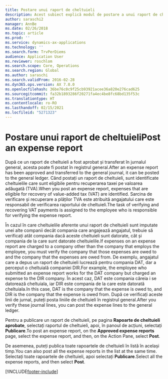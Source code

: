 ```yaml
---
title: Postare unui raport de cheltuieli
description: Acest subiect explică modul de postare a unui raport de cheltuieli către registrul general.
author: saraschi2
manager: AnnBe
ms.date: 02/26/2018
ms.topic: article
ms.prod: ''
ms.service: dynamics-ax-applications
ms.technology: ''
ms.search.form: TrvPerDiems
audience: Application User
ms.reviewer: roschlom
ms.search.scope: Core, Operations
ms.search.region: Global
ms.author: saraschi
ms.search.validFrom: 2016-02-28
ms.dyn365.ops.version: AX 7.0.0
ms.openlocfilehash: 36be76c0c9f25cb93921acee36a820e276cad625
ms.sourcegitcommit: fa32b1893286f20271fa4ec4be8fc68bd135f53c
ms.translationtype: HT
ms.contentlocale: ro-RO
ms.lasthandoff: 02/15/2021
ms.locfileid: "5271323"
---
```

# <a name="post-an-expense-report"></a><span data-ttu-id="e952e-103">Postare unui raport de cheltuieli</span><span class="sxs-lookup"><span data-stu-id="e952e-103">Post an expense report</span></span>

<span data-ttu-id="e952e-104">După ce un raport de cheltuieli a fost aprobat și transferat în jurnalul general, acesta poate fi postat în registrul general.</span><span class="sxs-lookup"><span data-stu-id="e952e-104">After an expense report has been approved and transferred to the general journal, it can be posted to the general ledger.</span></span> <span data-ttu-id="e952e-105">Când postați un raport de cheltuieli, sunt identificate cheltuielile care sunt eligibile pentru recuperarea taxei pe valoarea adăugată (TVA).</span><span class="sxs-lookup"><span data-stu-id="e952e-105">When you post an expense report, expenses that are eligible for recovery of value-added tax (VAT) are identified.</span></span> <span data-ttu-id="e952e-106">Sarcina de verificare și recuperare a plăților TVA este atribuită angajatului care este responsabil de verificarea raportului de cheltuieli.</span><span class="sxs-lookup"><span data-stu-id="e952e-106">The task of verifying and recovering VAT payments is assigned to the employee who is responsible for verifying the expense report.</span></span>

<span data-ttu-id="e952e-107">În cazul în care cheltuielile aferente unui raport de cheltuieli sunt imputate unei alte companii decât compania care angajează angajatul, trebuie să verificați atât compania dacă aceste cheltuieli sunt datorate, cât și compania de la care sunt datorate cheltuielile.</span><span class="sxs-lookup"><span data-stu-id="e952e-107">If expenses on an expense report are charged to a company other than the company that employs the employee, you must verify the company that those expenses are owed to and the company that the expenses are owed from.</span></span> <span data-ttu-id="e952e-108">De exemplu, angajatul care a depus un raport de cheltuieli lucrează pentru compania DAT, dar a perceput o cheltuială companiei DIR.</span><span class="sxs-lookup"><span data-stu-id="e952e-108">For example, the employee who submitted an expense report works for the DAT company but charged an expense to the DIR company.</span></span> <span data-ttu-id="e952e-109">În acest caz, DAT este compania căreia i se datorează cheltuiala, iar DIR este compania de la care este datorată cheltuiala.</span><span class="sxs-lookup"><span data-stu-id="e952e-109">In this case, DAT is the company that the expense is owed to, and DIR is the company that the expense is owed from.</span></span> <span data-ttu-id="e952e-110">După ce verificați aceste linii de jurnal, puteți posta liniile de cheltuieli în registrul general.</span><span class="sxs-lookup"><span data-stu-id="e952e-110">After you verify these journal lines, you can post the expense lines to the general ledger.</span></span>

<span data-ttu-id="e952e-111">Pentru a publicare un raport de cheltuieli, pe pagina **Rapoarte de cheltuieli aprobate**, selectați raportul de cheltuieli, apoi, în panoul de acțiuni, selectați **Publicare**.</span><span class="sxs-lookup"><span data-stu-id="e952e-111">To post an expense report, on the **Approved expense reports** page, select the expense report, and then, on the Action Pane, select **Post**.</span></span>

<span data-ttu-id="e952e-112">De asemenea, puteți publica toate rapoartele de cheltuieli în listă în același timp.</span><span class="sxs-lookup"><span data-stu-id="e952e-112">You can also post all the expense reports in the list at the same time.</span></span> <span data-ttu-id="e952e-113">Selectați toate rapoartele de cheltuieli, apoi selectați **Publicare**.</span><span class="sxs-lookup"><span data-stu-id="e952e-113">Select all the expense reports, and then select **Post**.</span></span>


[!INCLUDE[footer-include](../includes/footer-banner.md)]